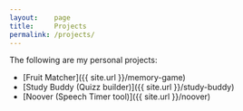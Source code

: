 ```yaml
---
layout:    page
title:     Projects
permalink: /projects/
---
```


The following are my personal projects:

- [Fruit Matcher]({{ site.url }}/memory-game)
- [Study Buddy (Quizz builder)]({{ site.url }}/study-buddy)
- [Noover (Speech Timer tool)]({{ site.url }}/noover)
